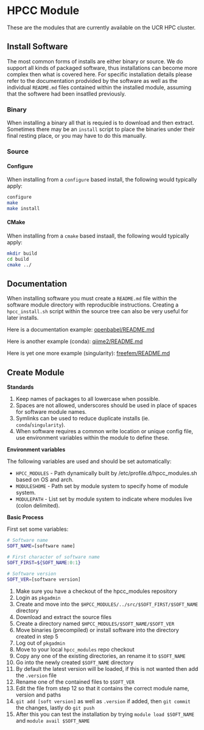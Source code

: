 # HPCC Module

These are the modules that are currently available on the UCR HPC cluster.

## Install Software

The most common forms of installs are either binary or source.
We do support all kinds of packaged software, thus installations can become more complex then what is covered here.
For specific installation details please refer to the documentation prodvided by the software as well as the individual `README.md` files contained within the installed module, assuming that the softwere had been insatlled previously.

### Binary

When installing a binary all that is requied is to download and then extract.
Sometimes there may be an `install` script to place the binaries under their final resting place, or you may have to do this manually.

### Source

#### Configure

When installing from a `configure` based install, the following would typically apply:

```bash
configure
make
make install
```

#### CMake

When installing from a `cmake` based instaall, the following would typically apply:

```bash
mkdir build
cd build
cmake ../
```

## Documentation

When installing software you must create a `README.md` file within the software module directory with reproducible instructions.
Creating a `hpcc_install.sh` script within the source tree can also be very useful for later installs.

Here is a documentation example: [openbabel/README.md](openbabel)

Here is another example (conda): [qiime2/README.md](qiime2)

Here is yet one more example (singularity): [freefem/README.md](freefem)

## Create Module

__Standards__

1. Keep names of packages to all lowercase when possible.
2. Spaces are not allowed, underscores should be used in place of spaces for software module names.
3. Symlinks can be used to reduce duplicate installs (ie. `conda`/`singularity`).
4. When software requires a common write location or unique config file, use environment variables within the module to define these.

__Environment variables__

The following variables are used and should be set automatically:

  * `HPCC_MODULES` - Path dynamically built by /etc/profile.d/hpcc_modules.sh based on OS and arch.
  * `MODULESHOME` - Path set by module system to specify home of module system.
  * `MODULEPATH` - List set by module system to indicate where modules live (colon delimited).

__Basic Process__

First set some variables:

```bash
# Software name
SOFT_NAME=[software name]

# First character of software name
SOFT_FIRST=${SOFT_NAME:0:1}

# Software version
SOFT_VER=[software version]
```

1. Make sure you have a checkout of the hpcc_modules repository
2. Login as `pkgadmin`
3. Create and move into the `$HPCC_MODULES/../src/$SOFT_FIRST/$SOFT_NAME` directory
4. Download and extract the source files
5. Create a directory named `$HPCC_MODULES/$SOFT_NAME/$SOFT_VER`
6. Move binaries (precompiled) or install software into the directory created in step 5
7. Log out of `pkgadmin`
8. Move to your local `hpcc_modules` repo checkout
9. Copy any one of the existing directories, an rename it to `$SOFT_NAME`
10. Go into the newly created `$SOFT_NAME` directory
11. By default the latest version will be loaded, if this is not wanted then add the `.version` file
12. Rename one of the contained files to `$SOFT_VER`
13. Edit the file from step 12 so that it contains the correct module name, version and paths
14. `git add [soft version]` as well as `.version` if added, then `git commit` the changes, lastly do `git push`
15. After this you can test the installation by trying `module load $SOFT_NAME` and `module avail $SOFT_NAME`

